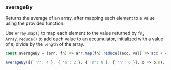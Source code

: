 ### averageBy

Returns the average of an array, after mapping each element to a value using the provided function.

Use `Array.map()` to map each element to the value returned by `fn`, `Array.reduce()` to add each value to an accumulator, initialized with a value of `0`, divide by the `length` of the array.

```js
const averageBy = (arr, fn) => arr.map(fn).reduce((acc, val) => acc + val, 0)/arr.length;
```

```js
averageBy([{ 'n': 4 }, { 'n': 2 }, { 'n': 8 }, { 'n': 6 }], o => o.n); // 5
```
